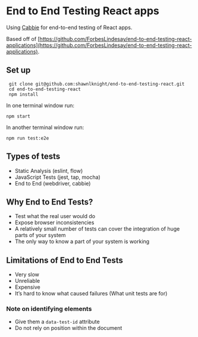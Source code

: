 # End to End Testing React apps

Using [Cabbie](https://cabbiejs.org) for end-to-end testing of React apps.

Based off of  [https://github.com/ForbesLindesay/end-to-end-testing-react-applications](https://github.com/ForbesLindesay/end-to-end-testing-react-applications).

## Set up
```
 git clone git@github.com:shawnlknight/end-to-end-testing-react.git
 cd end-to-end-testing-react
 npm install
```

In one terminal window run:
```
npm start
```

In another terminal window run:
```
npm run test:e2e
```

## Types of tests
- Static Analysis (eslint, flow)
- JavaScript Tests (jest, tap, mocha)
- End to End (webdriver, cabbie)

## Why End to End Tests?
- Test what the real user would do
- Expose browser inconsistencies
- A relatively small number of tests can cover the integration of huge parts of your system
- The only way to know a part of your system is working

## Limitations of End to End Tests
- Very slow
- Unreliable
- Expensive
- It’s hard to know what caused failures (What unit tests are for)

### Note on identifying elements
- Give them a `data-test-id` attribute
- Do not rely on position within the document